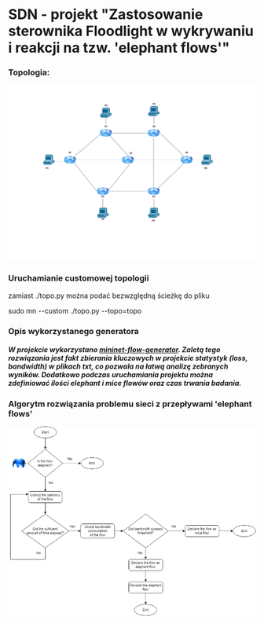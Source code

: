 # SDN - projekt "Zastosowanie sterownika Floodlight w wykrywaniu i reakcji na tzw. 'elephant flows'"

### Topologia:
![Topologia](https://github.com/kubinskaaw/sdn-projekt/blob/main/SDN_project.jpg)

### Uruchamianie customowej topologii

zamiast ./topo.py można podać bezwzględną ścieżkę do pliku

sudo mn --custom ./topo.py --topo=topo

### Opis wykorzystanego generatora

##### W projekcie wykorzystano [mininet-flow-generator](https://github.com/stainleebakhla/mininet-flow-generator). Zaletą tego rozwiązania jest fakt zbierania kluczowych w projekcie statystyk (loss, bandwidth) w plikach txt, co pozwala na łatwą analizę zebranych wyników. Dodatkowo podczas uruchamiania projektu można zdefiniować ilości elephant i mice flowów oraz czas trwania badania.

### Algorytm rozwiązania problemu sieci z przepływami 'elephant flows'

![Algorytm](https://github.com/kubinskaaw/sdn-projekt/blob/main/Algorithm.png)
